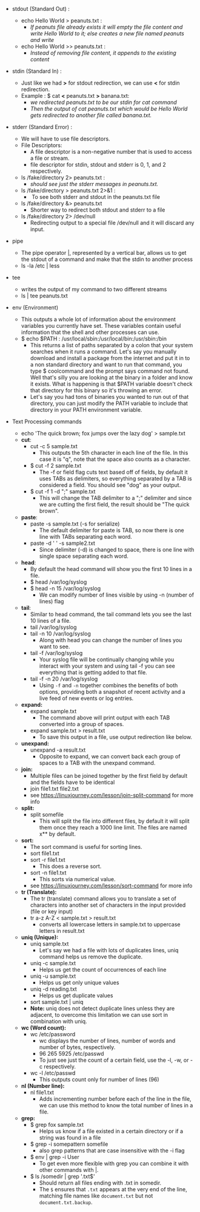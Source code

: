 
* stdout (Standard Out) :
	* echo Hello World > peanuts.txt :
		* *If peanuts file already exists it will empty the file content and write Hello World to it; else creates a new file named peanuts and write*
	* echo Hello World >> peanuts.txt : 
		* *Instead of removing file content, it appends to the existing content*

* stdin (Standard In) :
	* Just like we had **>** for stdout redirection, we can use **<** for stdin redirection.
	* Example : $ cat **<** peanuts.txt **>** banana.txt:
		* *we redirected peanuts.txt to be our stdin for cat command*
		* *Then the output of cat peanuts.txt which would be Hello World gets redirected to another file called banana.txt.*
* stderr (Standard Error) :
	* We will have to use file descriptors.
	* File Descriptors:
		* A file descriptor is a non-negative number that is used to access a file or stream.
		* file descriptor for stdin, stdout and stderr is 0, 1, and 2 respectively.
	* ls /fake/directory 2> peanuts.txt :
		* *should see just the stderr messages in peanuts.txt.*
	* ls /fake/directory > peanuts.txt 2>&1 :
		*  To see both stderr and stdout in the peanuts.txt file
	* ls /fake/directory &> peanuts.txt
		* Shorter way to redirect both stdout and stderr to a file
	* ls /fake/directory 2> /dev/null
		* Redirecting output to a special file /dev/null and it will discard any input.
* pipe
	* The pipe operator |, represented by a vertical bar, allows us to get the stdout of a command and make that the stdin to another process
	* ls -la /etc | less 
* tee
	* writes the output of my command to two different streams
	* ls | tee peanuts.txt
* env (Environment)
	* This outputs a whole lot of information about the environment variables you currently have set. These variables contain useful information that the shell and other processes can use.
	* $ echo $PATH : /usr/local/sbin:/usr/local/bin:/usr/sbin:/bin
		* This returns a list of paths separated by a colon that your system searches when it runs a command. Let's say you manually download and install a package from the internet and put it in to a non standard directory and want to run that command, you type $ coolcommand and the prompt says command not found. Well that's silly you are looking at the binary in a folder and know it exists. What is happening is that $PATH variable doesn't check that directory for this binary so it's throwing an error.
		* Let's say you had tons of binaries you wanted to run out of that directory, you can just modify the PATH variable to include that directory in your PATH environment variable.
* Text Processing commands
	* echo 'The quick brown; fox jumps over the lazy  dog' > sample.txt
	* **cut**:
		* cut -c 5 sample.txt
			* This outputs the 5th character in each line of the file. In this case it is "q", note that the space also counts as a character.
		* $ cut -f 2 sample.txt
			* The -f or field flag cuts text based off of fields, by default it uses TABs as delimiters, so everything separated by a TAB is considered a field. You should see "dog" as your output.
		* $ cut -f 1 -d ";" sample.txt
			* This will change the TAB delimiter to a ";" delimiter and since we are cutting the first field, the result should be "The quick brown".
	* **paste**:
		* paste -s sample.txt (-s for serialize)
			* The default delimiter for paste is TAB, so now there is one line with TABs separating each word.
		* paste -d ' ' -s sample2.txt
			* Since delimiter (-d) is changed to space, there is one line with single space separating each word.
	* **head**:
		* By default the head command will show you the first 10 lines in a file.
		* $ head /var/log/syslog
		* $ head -n 15 /var/log/syslog
			* We can modify number of lines visible by using -n (number of lines) flag
	* **tail**:
		* Similar to head command, the tail command lets you see the last 10 lines of a file.
		* tail /var/log/syslog
		* tail -n 10 /var/log/syslog
			* Along with head you can change the number of lines you want to see.
		* tail -f /var/log/syslog
			* Your syslog file will be continually changing while you interact with your system and using tail -f you can see everything that is getting added to that file.
		* tail -f -n 20 /var/log/syslog
			* Using `-f` and `-n` together combines the benefits of both options, providing both a snapshot of recent activity and a live feed of new events or log entries.
	* **expand:** 
		* expand sample.txt
			* The command above will print output with each TAB converted into a group of spaces.
		* expand sample.txt > result.txt
			* To save this output in a file, use output redirection like below.
	* **unexpand:**
		* unexpand -a result.txt
			* Opposite to expand, we can convert back each group of spaces to a TAB with the unexpand command.
	* **join:**
		* Multiple files can be joined together by the first field by default and the fields have to be identical
		* join file1.txt file2.txt
		* see https://linuxjourney.com/lesson/join-split-command for more info
	* **split:**
		*  split somefile
			* This will split the file into different files, by default it will split them once they reach a 1000 line limit. The files are named x** by default.
	* **sort:**
		* The sort command is useful for sorting lines.
		* sort file1.txt
		* sort -r file1.txt
			* This does a reverse sort.
		* sort -n file1.txt
			* This sorts via numerical value.
		* see https://linuxjourney.com/lesson/sort-command for more info
	* **tr (Translate):**
		* The tr (translate) command allows you to translate a set of characters into another set of characters in the input provided (file or key input)
		* tr a-z A-Z < sample.txt > result.txt
			* converts all lowercase letters in sample.txt to uppercase letters in result.txt
	* **uniq (Unique):**
		* uniq sample.txt
			* Let's say we had a file with lots of duplicates lines, uniq command helps us remove the duplicate.
		* uniq -c sample.txt
			* Helps us get the count of occurrences of each line
		* uniq -u sample.txt
			* Helps us get only unique values
		* uniq -d reading.txt
			* Helps us get duplicate values
		* sort sample.txt | uniq
		* **Note:** uniq does not detect duplicate lines unless they are adjacent, to overcome this limitation we can use sort in combination with uniq.
	* **wc (Word count):**
		* wc /etc/password
			* wc displays the number of lines, number of words and number of bytes, respectively.
			* 96     265    5925 /etc/passwd
			* To just see just the count of a certain field, use the -l, -w, or -c respectively.
		* wc -l /etc/passwd
			* This outputs count only for number of lines (96)
	* **nl (Number line):**
		* nl file1.txt
			* Adds incrementing number before each of the line in the file, we can use this method to know the total number of lines in a file. 
	* **grep:**
		* $ grep fox sample.txt
			* Helps us know if a file existed in a certain directory or if a string was found in a file
		* $ grep -i somepattern somefile
			* also grep patterns that are case insensitive with the -i flag
		* $ env | grep -i User
			* To get even more flexible with grep you can combine it with other commands with |.
		* $ ls /somedir | grep '.txt$'
			* Should return all files ending with .txt in somedir.
			* The `$` ensures that `.txt` appears at the very end of the line, matching file names like `document.txt` but not `document.txt.backup`.
